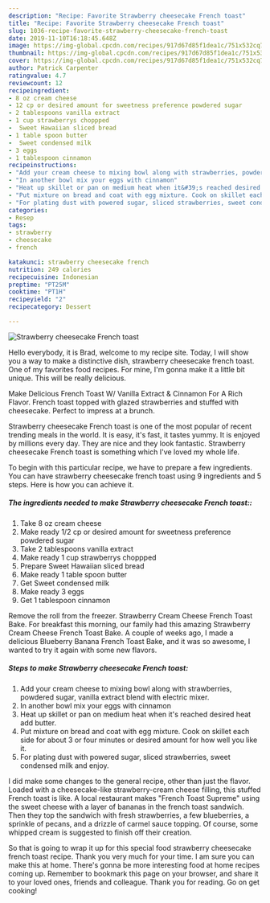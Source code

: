 ```yaml
---
description: "Recipe: Favorite Strawberry cheesecake French toast"
title: "Recipe: Favorite Strawberry cheesecake French toast"
slug: 1036-recipe-favorite-strawberry-cheesecake-french-toast
date: 2019-11-10T16:18:45.648Z
image: https://img-global.cpcdn.com/recipes/917d67d85f1dea1c/751x532cq70/strawberry-cheesecake-french-toast-recipe-main-photo.jpg
thumbnail: https://img-global.cpcdn.com/recipes/917d67d85f1dea1c/751x532cq70/strawberry-cheesecake-french-toast-recipe-main-photo.jpg
cover: https://img-global.cpcdn.com/recipes/917d67d85f1dea1c/751x532cq70/strawberry-cheesecake-french-toast-recipe-main-photo.jpg
author: Patrick Carpenter
ratingvalue: 4.7
reviewcount: 12
recipeingredient:
- 8 oz cream cheese
- 12 cp or desired amount for sweetness preference powdered sugar
- 2 tablespoons vanilla extract
- 1 cup strawberrys choppped
-  Sweet Hawaiian sliced bread
- 1 table spoon butter
-  Sweet condensed milk
- 3 eggs
- 1 tablespoon cinnamon
recipeinstructions:
- "Add your cream cheese to mixing bowl along with strawberries, powdered sugar, vanilla extract blend with electric mixer."
- "In another bowl mix your eggs with cinnamon"
- "Heat up skillet or pan on medium heat when it&#39;s reached desired heat add butter."
- "Put mixture on bread and coat with egg mixture. Cook on skillet each side for about 3 or four minutes or desired amount for how well you like it."
- "For plating dust with powered sugar, sliced strawberries, sweet condensed milk and enjoy."
categories:
- Resep
tags:
- strawberry
- cheesecake
- french

katakunci: strawberry cheesecake french
nutrition: 249 calories
recipecuisine: Indonesian
preptime: "PT25M"
cooktime: "PT1H"
recipeyield: "2"
recipecategory: Dessert

---
```



![Strawberry cheesecake French toast](https://img-global.cpcdn.com/recipes/917d67d85f1dea1c/751x532cq70/strawberry-cheesecake-french-toast-recipe-main-photo.jpg)

Hello everybody, it is Brad, welcome to my recipe site. Today, I will show you a way to make a distinctive dish, strawberry cheesecake french toast. One of my favorites food recipes. For mine, I'm gonna make it a little bit unique. This will be really delicious.

Make Delicious French Toast W/ Vanilla Extract &amp; Cinnamon For A Rich Flavor. French toast topped with glazed strawberries and stuffed with cheesecake. Perfect to impress at a brunch.

Strawberry cheesecake French toast is one of the most popular of recent trending meals in the world. It is easy, it's fast, it tastes yummy. It is enjoyed by millions every day. They are nice and they look fantastic. Strawberry cheesecake French toast is something which I've loved my whole life.


To begin with this particular recipe, we have to prepare a few ingredients. You can have strawberry cheesecake french toast using 9 ingredients and 5 steps. Here is how you can achieve it.

##### The ingredients needed to make Strawberry cheesecake French toast::

1. Take 8 oz cream cheese
1. Make ready 1/2 cp or desired amount for sweetness preference powdered sugar
1. Take 2 tablespoons vanilla extract
1. Make ready 1 cup strawberrys choppped
1. Prepare  Sweet Hawaiian sliced bread
1. Make ready 1 table spoon butter
1. Get  Sweet condensed milk
1. Make ready 3 eggs
1. Get 1 tablespoon cinnamon


Remove the roll from the freezer. Strawberry Cream Cheese French Toast Bake. For breakfast this morning, our family had this amazing Strawberry Cream Cheese French Toast Bake. A couple of weeks ago, I made a delicious Blueberry Banana French Toast Bake, and it was so awesome, I wanted to try it again with some new flavors. 

##### Steps to make Strawberry cheesecake French toast:

1. Add your cream cheese to mixing bowl along with strawberries, powdered sugar, vanilla extract blend with electric mixer.
1. In another bowl mix your eggs with cinnamon
1. Heat up skillet or pan on medium heat when it&#39;s reached desired heat add butter.
1. Put mixture on bread and coat with egg mixture. Cook on skillet each side for about 3 or four minutes or desired amount for how well you like it.
1. For plating dust with powered sugar, sliced strawberries, sweet condensed milk and enjoy.


I did make some changes to the general recipe, other than just the flavor. Loaded with a cheesecake-like strawberry-cream cheese filling, this stuffed French toast is like. A local restaurant makes &#34;French Toast Supreme&#34; using the sweet cheese with a layer of bananas in the french toast sandwich. Then they top the sandwich with fresh strawberries, a few blueberries, a sprinkle of pecans, and a drizzle of carmel sauce topping. Of course, some whipped cream is suggested to finish off their creation. 

So that is going to wrap it up for this special food strawberry cheesecake french toast recipe. Thank you very much for your time. I am sure you can make this at home. There's gonna be more interesting food at home recipes coming up. Remember to bookmark this page on your browser, and share it to your loved ones, friends and colleague. Thank you for reading. Go on get cooking!
